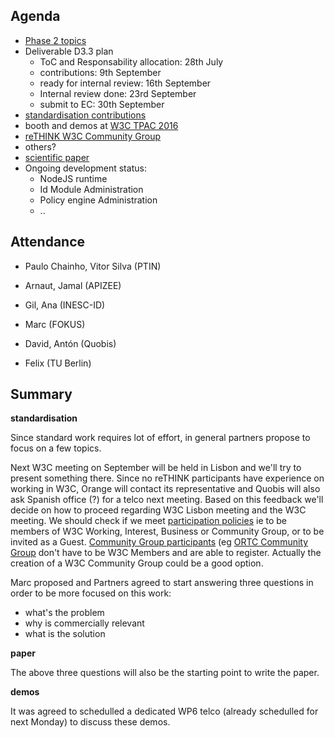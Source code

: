 Agenda
------

- [Phase 2 topics](https://github.com/reTHINK-project/core-framework/issues/170)
- Deliverable D3.3 plan
  - ToC and Responsability allocation: 28th July
  - contributions: 9th September
  - ready for internal review: 16th September
  - Internal review done: 23rd September
  - submit to EC: 30th September
-	[standardisation contributions](https://github.com/reTHINK-project/core-framework/issues/168)
  - booth and demos at [W3C TPAC 2016](https://www.w3.org/2016/09/TPAC/)
  - [reTHINK W3C Community Group](https://www.w3.org/community/)
   - others?
-	[scientific paper](https://github.com/reTHINK-project/core-framework/issues/169)
- Ongoing development status:
  - NodeJS runtime
  - Id Module Administration
  - Policy engine Administration
  - ..

Attendance
----------

-	Paulo Chainho, Vitor Silva (PTIN)

- Arnaut, Jamal (APIZEE)

- Gil, Ana (INESC-ID)

- Marc (FOKUS)

- David, Antón (Quobis)

- Felix (TU Berlin)

Summary
-------

**standardisation**

Since standard work requires lot of effort, in general partners propose to focus on a few topics.

Next W3C meeting on September will be held in Lisbon and we'll try to present something there. Since no reTHINK participants have experience on working in W3C, Orange will contact its representative and Quobis will also ask Spanish office (?) for a telco next meeting. Based on this feedback we'll decide on how to proceed regarding W3C Lisbon meeting and the W3C meeting. We should check if we meet [participation policies](https://www.w3.org/2016/09/TPAC/#participation) ie to be members of W3C Working, Interest, Business or Community Group, or to be invited as a Guest. [Community Group participants](https://www.w3.org/community/groups/) (eg [ORTC Community Group](https://www.w3.org/community/ortc/participants) don't have to be W3C Members and are able to register. Actually the creation of a W3C Community Group could be a good option.

Marc proposed and Partners agreed to start answering three questions in order to be more focused on this work:

- what's the problem
- why is commercially relevant
- what is the solution

**paper**

The above three questions will also be the starting point to write the paper.

**demos**

It was agreed to schedulled a dedicated WP6 telco (already schedulled for next Monday) to discuss these demos.

